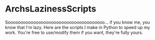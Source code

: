 # ArchsLazinessScripts
 
Soooooooooooooooooooooooooooooooooooooo... if you know me, you know that I'm lazy. Here are the scripts I make in Python to speed up my work. You're free to use/modify them if you want, they're fully yours.